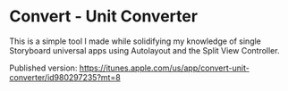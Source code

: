 # Convert - Unit Converter

This is a simple tool I made while solidifying my knowledge of single Storyboard universal apps using Autolayout and the Split View Controller.  

Published version:
https://itunes.apple.com/us/app/convert-unit-converter/id980297235?mt=8
